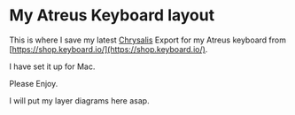 # My Atreus Keyboard layout

This is where I save my latest [Chrysalis](https://github.com/keyboardio/Chrysalis) Export for my Atreus keyboard from [https://shop.keyboard.io/](https://shop.keyboard.io/).

I have set it up for Mac.

Please Enjoy.

I will put my layer diagrams here asap.

